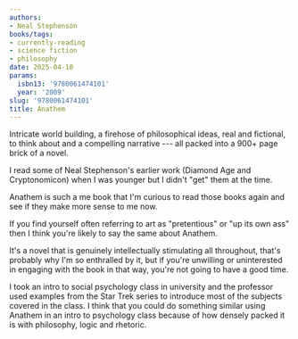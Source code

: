 ```yaml
---
authors:
- Neal Stephenson
books/tags:
- currently-reading
- science fiction
- philosophy
date: 2025-04-10
params:
  isbn13: '9780061474101'
  year: '2009'
slug: '9780061474101'
title: Anathem
---
```


Intricate world building, a firehose of philosophical ideas, real and fictional, to think about and a compelling narrative --- all packed into a 900+ page brick of a novel.

<!--more-->

I read some of Neal Stephenson's earlier work (Diamond Age and Cryptonomicon) when I was younger but I didn't "get" them at the time.

Anathem is such a me book that I'm curious to read those books again and see if they make more sense to me now. 

If you find yourself often referring to art as "pretentious" or "up its own ass" then I think you're likely to say the same about Anathem.

It's a novel that is genuinely intellectually stimulating all throughout, that's probably why I'm so enthralled by it, but if you're unwilling or uninterested in engaging with the book in that way, you're not going to have a good time.

I took an intro to social psychology class in university and the professor used examples from the Star Trek series to introduce most of the subjects covered in the class. I think that you could do something similar using Anathem in an intro to psychology class because of how densely packed it is with philosophy, logic and rhetoric.
